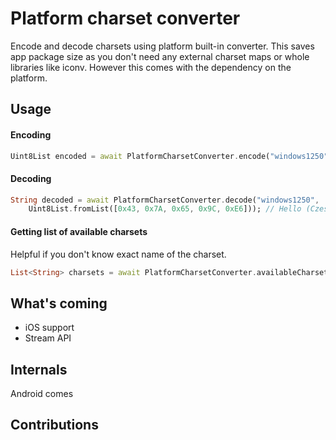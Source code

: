 # Platform charset converter
Encode and decode charsets using platform built-in converter. This saves app package size as you don't need any external charset maps or whole libraries like iconv. However this comes with the dependency on the platform.

## Usage
#### Encoding
```dart
Uint8List encoded = await PlatformCharsetConverter.encode("windows1250", "Polish has óśćł");
```

#### Decoding
```dart
String decoded = await PlatformCharsetConverter.decode("windows1250",
    Uint8List.fromList([0x43, 0x7A, 0x65, 0x9C, 0xE6])); // Hello (Cześć) in Polish
```

#### Getting list of available charsets
Helpful if you don't know exact name of the charset.

```dart
List<String> charsets = await PlatformCharsetConverter.availableCharsets();
```

## What's coming
- iOS support
- Stream API

## Internals
Android comes 

## Contributions
